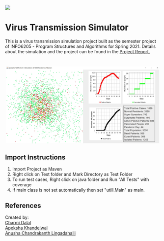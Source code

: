 <img align="left" src="https://media.giphy.com/media/dVuyBgq2z5gVBkFtDc/giphy.gif" width=220><br>



#  Virus Transmission Simulator

This is a virus transmission simulation project built as the semester project of INFO6205 - Program Structures and Algorithms for Spring 2021.
Details about the simulation and the project can be found in the [Project Report.](https://github.com/charmiidalal/PSA-Final-Project/blob/main/Report/FinalProject_Report.pdf)


#
<p align="center">
<img src="assets/SimulationImage.JPG" width=500>
<br>

## Import Instructions
1. Import Project as Maven
2. Right click on Test folder and Mark Directory as Test Folder
3. To run test cases, Right click on java folder and Run "All Tests" with coverage
4. If main class is not set automatically then set "utill.Main" as main.

## References
Created by:<br>
 [Charmi Dalal](https://github.com/charmiidalal) <br>
 [Apeksha Khandelwal](https://github.com/apeksha-khandelwal) <br>
 [Anusha Chandrakanth Lingadahalli](https://github.com/anushalingadahalli) <br>
 
